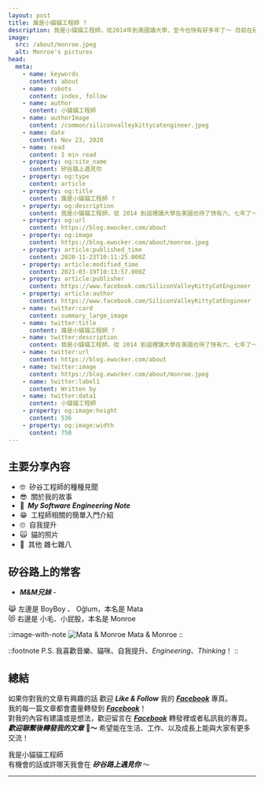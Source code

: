 ```yaml
---
layout: post
title: 誰是小貓貓工程師 ?
description: 我是小貓貓工程師，從2014年到美國讀大學，至今也快有好多年了～ 目前在矽谷是名 Software Engineer，至於是個怎麼樣的工程師呢？好奇的話，看看我的文章就知道了！
image:
  src: /about/monroe.jpeg
  alt: Monroe's pictures
head:
  meta:
    - name: keywords
      content: about
    - name: robots
      content: index, follow
    - name: author
      content: 小貓貓工程師
    - name: authorImage
      content: /common/siliconvalleykittycatengineer.jpeg
    - name: date
      content: Nov 23, 2020
    - name: read
      content: 1 min read
    - property: og:site_name
      content: 矽谷路上遇見你
    - property: og:type
      content: article
    - property: og:title
      content: 誰是小貓貓工程師 ?
    - property: og:description
      content: 我是小貓貓工程師，從 2014 到這裡讀大學在美國也待了快有六、七年了～目前在 矽谷 是名 Software Engineer，是個怎麼樣的工程師看看我的文章就知道了啊！
    - property: og:url
      content: https://blog.ewocker.com/about
    - property: og:image
      content: https://blog.ewocker.com/about/monroe.jpeg
    - property: article:published_time
      content: 2020-11-23T10:11:25.000Z
    - property: article:modified_time
      content: 2021-03-19T10:13:57.000Z
    - property: article:publisher
      content: https://www.facebook.com/SiliconValleyKittyCatEngineer
    - property: article:author
      content: https://www.facebook.com/SiliconValleyKittyCatEngineer
    - name: twitter:card
      content: summary_large_image
    - name: twitter:title
      content: 誰是小貓貓工程師 ?
    - name: twitter:description
      content: 我是小貓貓工程師，從 2014 到這裡讀大學在美國也待了快有六、七年了～目前在 矽谷 是名 Software Engineer，是個怎麼樣的工程師看看我的文章就知道了啊！
    - name: twitter:url
      content: https://blog.ewocker.com/about
    - name: twitter:image
      content: https://blog.ewocker.com/about/monroe.jpeg
    - name: twitter:label1
      content: Written by
    - name: twitter:data1
      content: 小貓貓工程師
    - property: og:image:height
      content: 536
    - property: og:image:width
      content: 750
---
```


## 主要分享內容

* 🤓  矽谷工程師的種種見聞
* 😎  關於我的故事
* **🥶  _My Software Engineering Note_**
* 😁  工程師相關的簡單入門介紹
* 🙄  自我提升
* 🙀  貓的照片
* 🤬  其他 雜七雜八

## 矽谷路上的常客  

- **_M&M兄妹_** -

😹 左邊是 BoyBoy 、 Oğlum，本名是 Mata  
😻 右邊是 小毛、小屁股，本名是 Monroe

::image-with-note
![Mata & Monroe](/about/cats.png)
Mata & Monroe
::

::footnote
P.S. 我喜歡音樂、貓咪、自我提升、_Engineering_、_Thinking_！
::

## 總結

如果你對我的文章有興趣的話 歡迎 **_Like & Follow_** 我的 **_[Facebook](https://www.facebook.com/%E7%9F%BD%E8%B0%B7%E8%B7%AF%E4%B8%8A%E9%81%87%E8%A6%8B%E4%BD%A0-101541431796438)_** 專頁。  
我的每一篇文章都會盡量轉發到 **_[Facebook](https://www.facebook.com/%E7%9F%BD%E8%B0%B7%E8%B7%AF%E4%B8%8A%E9%81%87%E8%A6%8B%E4%BD%A0-101541431796438)_**！  
對我的內容有建議或是想法，歡迎留言在 **_[Facebook](https://www.facebook.com/%E7%9F%BD%E8%B0%B7%E8%B7%AF%E4%B8%8A%E9%81%87%E8%A6%8B%E4%BD%A0-101541431796438)_** 轉發裡或者私訊我的專頁。  
**_歡迎聯繫後轉發我的文章_** 🤤**～**
希望能在生活、工作、以及成長上能與大家有更多交流！

我是小貓貓工程師  
有機會的話或許哪天我會在 _**矽谷路上遇見你**_ ～

---
